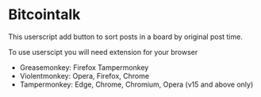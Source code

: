 # Bitcointalk
This userscript add button to sort posts in a board by original post time.

To use userscipt you will need extension for your browser 
* Greasemonkey: Firefox Tampermonkey
* Violentmonkey: Opera, Firefox, Chrome
* Tampermonkey: Edge, Chrome, Chromium, Opera (v15 and above only)
